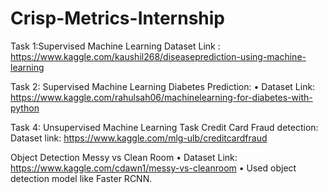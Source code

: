 # Crisp-Metrics-Internship
Task 1:Supervised Machine Learning 
Dataset Link : https://www.kaggle.com/kaushil268/diseaseprediction-using-machine-learning

Task 2: Supervised Machine Learning
Diabetes Prediction:
• Dataset Link: https://www.kaggle.com/rahulsah06/machinelearning-for-diabetes-with-python

Task 4: Unsupervised Machine Learning Task
Credit Card Fraud detection:
Dataset link: https://www.kaggle.com/mlg-ulb/creditcardfraud

Object Detection
Messy vs Clean Room
• Dataset Link: https://www.kaggle.com/cdawn1/messy-vs-cleanroom
• Used object detection model like Faster RCNN.
